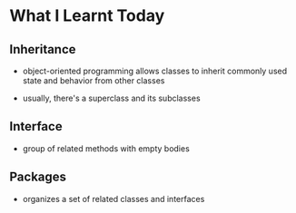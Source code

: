 # What I Learnt Today

## Inheritance

- object-oriented programming allows classes to inherit commonly used state and behavior from other classes

- usually, there's a superclass and its subclasses

## Interface

- group of related methods with empty bodies

## Packages

- organizes a set of related classes and interfaces
